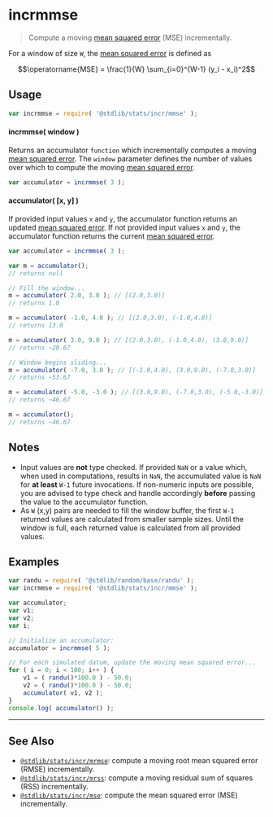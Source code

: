 <!--

@license Apache-2.0

Copyright (c) 2018 The Stdlib Authors.

Licensed under the Apache License, Version 2.0 (the "License");
you may not use this file except in compliance with the License.
You may obtain a copy of the License at

   http://www.apache.org/licenses/LICENSE-2.0

Unless required by applicable law or agreed to in writing, software
distributed under the License is distributed on an "AS IS" BASIS,
WITHOUT WARRANTIES OR CONDITIONS OF ANY KIND, either express or implied.
See the License for the specific language governing permissions and
limitations under the License.

-->

# incrmmse

> Compute a moving [mean squared error][mean-squared-error] (MSE) incrementally.

<section class="intro">

For a window of size `W`, the [mean squared error][mean-squared-error] is defined as

<!-- <equation class="equation" label="eq:mean_squared_error" align="center" raw="\operatorname{MSE} = \frac{1}{W} \sum_{i=0}^{W-1} (y_i - x_i)^2" alt="Equation for the mean squared error."> -->

```math
\operatorname{MSE} = \frac{1}{W} \sum_{i=0}^{W-1} (y_i - x_i)^2
```

<!-- <div class="equation" align="center" data-raw-text="\operatorname{MSE} = \frac{1}{W} \sum_{i=0}^{W-1} (y_i - x_i)^2" data-equation="eq:mean_squared_error">
    <img src="https://cdn.jsdelivr.net/gh/stdlib-js/stdlib@9cb3c4a2fcf92ca07ed60c34de1ceda40f75919c/lib/node_modules/@stdlib/stats/incr/mmse/docs/img/equation_mean_squared_error.svg" alt="Equation for the mean squared error.">
    <br>
</div> -->

<!-- </equation> -->

</section>

<!-- /.intro -->

<section class="usage">

## Usage

```javascript
var incrmmse = require( '@stdlib/stats/incr/mmse' );
```

#### incrmmse( window )

Returns an accumulator `function` which incrementally computes a moving [mean squared error][mean-squared-error]. The `window` parameter defines the number of values over which to compute the moving [mean squared error][mean-squared-error].

```javascript
var accumulator = incrmmse( 3 );
```

#### accumulator( \[x, y] )

If provided input values `x` and `y`, the accumulator function returns an updated [mean squared error][mean-squared-error]. If not provided input values `x` and `y`, the accumulator function returns the current [mean squared error][mean-squared-error].

```javascript
var accumulator = incrmmse( 3 );

var m = accumulator();
// returns null

// Fill the window...
m = accumulator( 2.0, 3.0 ); // [(2.0,3.0)]
// returns 1.0

m = accumulator( -1.0, 4.0 ); // [(2.0,3.0), (-1.0,4.0)]
// returns 13.0

m = accumulator( 3.0, 9.0 ); // [(2.0,3.0), (-1.0,4.0), (3.0,9.0)]
// returns ~20.67

// Window begins sliding...
m = accumulator( -7.0, 3.0 ); // [(-1.0,4.0), (3.0,9.0), (-7.0,3.0)]
// returns ~53.67

m = accumulator( -5.0, -3.0 ); // [(3.0,9.0), (-7.0,3.0), (-5.0,-3.0)]
// returns ~46.67

m = accumulator();
// returns ~46.67
```

</section>

<!-- /.usage -->

<section class="notes">

## Notes

-   Input values are **not** type checked. If provided `NaN` or a value which, when used in computations, results in `NaN`, the accumulated value is `NaN` for **at least** `W-1` future invocations. If non-numeric inputs are possible, you are advised to type check and handle accordingly **before** passing the value to the accumulator function.
-   As `W` (x,y) pairs are needed to fill the window buffer, the first `W-1` returned values are calculated from smaller sample sizes. Until the window is full, each returned value is calculated from all provided values.

</section>

<!-- /.notes -->

<section class="examples">

## Examples

<!-- eslint no-undef: "error" -->

```javascript
var randu = require( '@stdlib/random/base/randu' );
var incrmmse = require( '@stdlib/stats/incr/mmse' );

var accumulator;
var v1;
var v2;
var i;

// Initialize an accumulator:
accumulator = incrmmse( 5 );

// For each simulated datum, update the moving mean squared error...
for ( i = 0; i < 100; i++ ) {
    v1 = ( randu()*100.0 ) - 50.0;
    v2 = ( randu()*100.0 ) - 50.0;
    accumulator( v1, v2 );
}
console.log( accumulator() );
```

</section>

<!-- /.examples -->

<!-- Section for related `stdlib` packages. Do not manually edit this section, as it is automatically populated. -->

<section class="related">

* * *

## See Also

-   <span class="package-name">[`@stdlib/stats/incr/mrmse`][@stdlib/stats/incr/mrmse]</span><span class="delimiter">: </span><span class="description">compute a moving root mean squared error (RMSE) incrementally.</span>
-   <span class="package-name">[`@stdlib/stats/incr/mrss`][@stdlib/stats/incr/mrss]</span><span class="delimiter">: </span><span class="description">compute a moving residual sum of squares (RSS) incrementally.</span>
-   <span class="package-name">[`@stdlib/stats/incr/mse`][@stdlib/stats/incr/mse]</span><span class="delimiter">: </span><span class="description">compute the mean squared error (MSE) incrementally.</span>

</section>

<!-- /.related -->

<!-- Section for all links. Make sure to keep an empty line after the `section` element and another before the `/section` close. -->

<section class="links">

[mean-squared-error]: https://en.wikipedia.org/wiki/Mean_squared_error

<!-- <related-links> -->

[@stdlib/stats/incr/mrmse]: https://github.com/stdlib-js/stdlib/tree/develop/lib/node_modules/%40stdlib/stats/incr/mrmse

[@stdlib/stats/incr/mrss]: https://github.com/stdlib-js/stdlib/tree/develop/lib/node_modules/%40stdlib/stats/incr/mrss

[@stdlib/stats/incr/mse]: https://github.com/stdlib-js/stdlib/tree/develop/lib/node_modules/%40stdlib/stats/incr/mse

<!-- </related-links> -->

</section>

<!-- /.links -->
